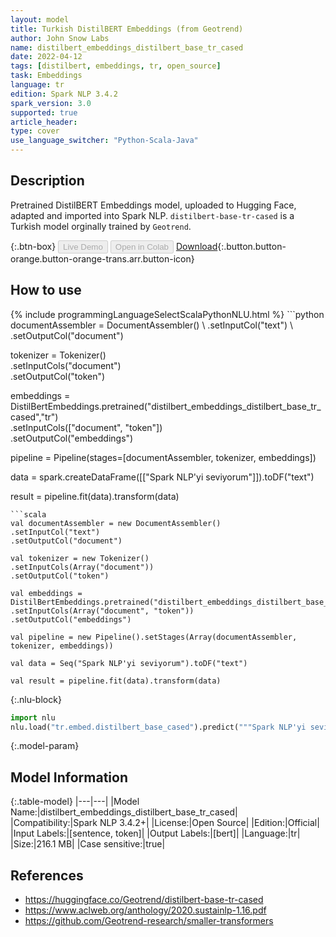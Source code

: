 ```yaml
---
layout: model
title: Turkish DistilBERT Embeddings (from Geotrend)
author: John Snow Labs
name: distilbert_embeddings_distilbert_base_tr_cased
date: 2022-04-12
tags: [distilbert, embeddings, tr, open_source]
task: Embeddings
language: tr
edition: Spark NLP 3.4.2
spark_version: 3.0
supported: true
article_header:
type: cover
use_language_switcher: "Python-Scala-Java"
---
```


## Description

Pretrained DistilBERT Embeddings model, uploaded to Hugging Face, adapted and imported into Spark NLP. `distilbert-base-tr-cased` is a Turkish model orginally trained by `Geotrend`.

{:.btn-box}
<button class="button button-orange" disabled>Live Demo</button>
<button class="button button-orange" disabled>Open in Colab</button>
[Download](https://s3.amazonaws.com/auxdata.johnsnowlabs.com/public/models/distilbert_embeddings_distilbert_base_tr_cased_tr_3.4.2_3.0_1649783637258.zip){:.button.button-orange.button-orange-trans.arr.button-icon}

## How to use



<div class="tabs-box" markdown="1">
{% include programmingLanguageSelectScalaPythonNLU.html %}
```python
documentAssembler = DocumentAssembler() \
.setInputCol("text") \
.setOutputCol("document")

tokenizer = Tokenizer() \
.setInputCols("document") \
.setOutputCol("token")

embeddings = DistilBertEmbeddings.pretrained("distilbert_embeddings_distilbert_base_tr_cased","tr") \
.setInputCols(["document", "token"]) \
.setOutputCol("embeddings")

pipeline = Pipeline(stages=[documentAssembler, tokenizer, embeddings])

data = spark.createDataFrame([["Spark NLP'yi seviyorum"]]).toDF("text")

result = pipeline.fit(data).transform(data)
```
```scala
val documentAssembler = new DocumentAssembler() 
.setInputCol("text") 
.setOutputCol("document")

val tokenizer = new Tokenizer() 
.setInputCols(Array("document"))
.setOutputCol("token")

val embeddings = DistilBertEmbeddings.pretrained("distilbert_embeddings_distilbert_base_tr_cased","tr") 
.setInputCols(Array("document", "token")) 
.setOutputCol("embeddings")

val pipeline = new Pipeline().setStages(Array(documentAssembler, tokenizer, embeddings))

val data = Seq("Spark NLP'yi seviyorum").toDF("text")

val result = pipeline.fit(data).transform(data)
```


{:.nlu-block}
```python
import nlu
nlu.load("tr.embed.distilbert_base_cased").predict("""Spark NLP'yi seviyorum""")
```

</div>

{:.model-param}
## Model Information

{:.table-model}
|---|---|
|Model Name:|distilbert_embeddings_distilbert_base_tr_cased|
|Compatibility:|Spark NLP 3.4.2+|
|License:|Open Source|
|Edition:|Official|
|Input Labels:|[sentence, token]|
|Output Labels:|[bert]|
|Language:|tr|
|Size:|216.1 MB|
|Case sensitive:|true|

## References

- https://huggingface.co/Geotrend/distilbert-base-tr-cased
- https://www.aclweb.org/anthology/2020.sustainlp-1.16.pdf
- https://github.com/Geotrend-research/smaller-transformers